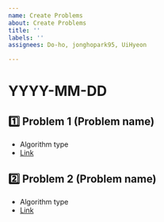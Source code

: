```yaml
---
name: Create Problems
about: Create Problems
title: ''
labels: ''
assignees: Do-ho, jonghopark95, UiHyeon

---
```


# YYYY-MM-DD

## :one: Problem 1 (Problem name)

- Algorithm type
- [Link]()


## :two: Problem 2 (Problem name)

- Algorithm type
- [Link]()
